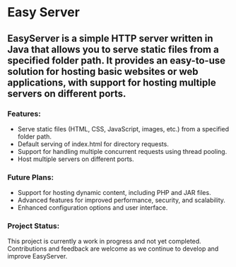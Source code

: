 # Easy Server
## EasyServer is a simple HTTP server written in Java that allows you to serve static files from a specified folder path. It provides an easy-to-use solution for hosting basic websites or web applications, with support for hosting multiple servers on different ports.

### Features:
* Serve static files (HTML, CSS, JavaScript, images, etc.) from a specified folder path.
* Default serving of index.html for directory requests.
* Support for handling multiple concurrent requests using thread pooling.
* Host multiple servers on different ports.

### Future Plans:
* Support for hosting dynamic content, including PHP and JAR files.
* Advanced features for improved performance, security, and scalability.
* Enhanced configuration options and user interface.

### Project Status:
This project is currently a work in progress and not yet completed. Contributions and feedback are welcome as we continue to develop and improve EasyServer.

